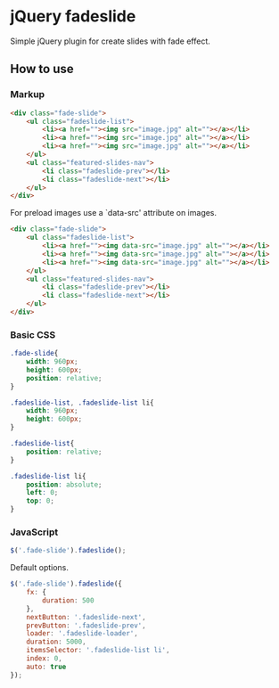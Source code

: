 # jQuery fadeslide

Simple jQuery plugin for create slides with fade effect.

## How to use

### Markup

```html
<div class="fade-slide">
    <ul class="fadeslide-list">
        <li><a href=""><img src="image.jpg" alt=""></a></li>
        <li><a href=""><img src="image.jpg" alt=""></a></li>
        <li><a href=""><img src="image.jpg" alt=""></a></li>
    </ul>
    <ul class="featured-slides-nav">
        <li class="fadeslide-prev"></li>
        <li class="fadeslide-next"></li>
    </ul>
</div>
```

For preload images use a `data-src' attribute on images.

```html
<div class="fade-slide">
    <ul class="fadeslide-list">
        <li><a href=""><img data-src="image.jpg" alt=""></a></li>
        <li><a href=""><img data-src="image.jpg" alt=""></a></li>
        <li><a href=""><img data-src="image.jpg" alt=""></a></li>
    </ul>
    <ul class="featured-slides-nav">
        <li class="fadeslide-prev"></li>
        <li class="fadeslide-next"></li>
    </ul>
</div>
```

### Basic CSS
```css
.fade-slide{
    width: 960px;
    height: 600px;
    position: relative;
}

.fadeslide-list, .fadeslide-list li{
    width: 960px;
    height: 600px;
}

.fadeslide-list{
    position: relative;
}

.fadeslide-list li{
    position: absolute;
    left: 0;
    top: 0;
}
```

### JavaScript

```javascript
$('.fade-slide').fadeslide();
```

Default options.

```javascript
$('.fade-slide').fadeslide({
    fx: {
        duration: 500
    },
    nextButton: '.fadeslide-next',
    prevButton: '.fadeslide-prev',
    loader: '.fadeslide-loader',
    duration: 5000,
    itemsSelector: '.fadeslide-list li',
    index: 0,
    auto: true
});
```
